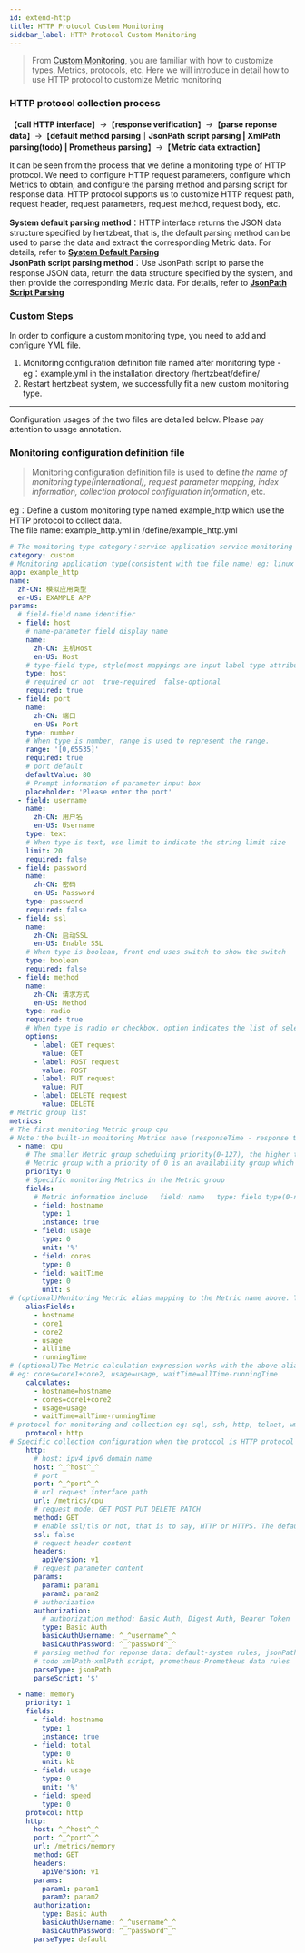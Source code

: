 ```yaml
---
id: extend-http  
title: HTTP Protocol Custom Monitoring  
sidebar_label: HTTP Protocol Custom Monitoring    
---
```


> From [Custom Monitoring](extend-point), you are familiar with how to customize types, Metrics, protocols, etc. Here we will introduce in detail how to use HTTP protocol to customize Metric monitoring   

### HTTP protocol collection process     
【**call HTTP interface**】->【**response verification**】->【**parse reponse data**】->【**default method parsing｜JsonPath script parsing | XmlPath parsing(todo) | Prometheus parsing**】->【**Metric data extraction**】

It can be seen from the process that we define a monitoring type of HTTP protocol. We need to configure HTTP request parameters, configure which Metrics to obtain, and configure the parsing method and parsing script for response data.
HTTP protocol supports us to customize HTTP request path, request header, request parameters, request method, request body, etc.   

**System default parsing method**：HTTP interface returns the JSON data structure specified by hertzbeat, that is, the default parsing method can be used to parse the data and extract the corresponding Metric data. For details, refer to [**System Default Parsing**](extend-http-default)    
**JsonPath script parsing method**：Use JsonPath script to parse the response JSON data, return the data structure specified by the system, and then provide the corresponding Metric data. For details, refer to [**JsonPath Script Parsing**](extend-http-jsonpath)    
  

### Custom Steps  

In order to configure a custom monitoring type, you need to add and configure YML file.
1. Monitoring configuration definition file named after monitoring type - eg：example.yml in the installation directory /hertzbeat/define/ 
2. Restart hertzbeat system, we successfully fit a new custom monitoring type. 

------- 
Configuration usages of the two files are detailed below. Please pay attention to usage annotation.   

### Monitoring configuration definition file   

> Monitoring configuration definition file is used to define *the name of monitoring type(international), request parameter mapping, index information, collection protocol configuration information*, etc.  

eg：Define a custom monitoring type named example_http which use the HTTP protocol to collect data.    
The file name: example_http.yml in /define/example_http.yml   

```yaml
# The monitoring type category：service-application service monitoring db-database monitoring custom-custom monitoring os-operating system monitoring
category: custom
# Monitoring application type(consistent with the file name) eg: linux windows tomcat mysql aws...
app: example_http
name:
  zh-CN: 模拟应用类型
  en-US: EXAMPLE APP
params:
  # field-field name identifier
  - field: host
    # name-parameter field display name
    name:
      zh-CN: 主机Host
      en-US: Host
    # type-field type, style(most mappings are input label type attribute)
    type: host
    # required or not  true-required  false-optional
    required: true
  - field: port
    name:
      zh-CN: 端口
      en-US: Port
    type: number
    # When type is number, range is used to represent the range.
    range: '[0,65535]'
    required: true
    # port default
    defaultValue: 80
    # Prompt information of parameter input box
    placeholder: 'Please enter the port'
  - field: username
    name:
      zh-CN: 用户名
      en-US: Username
    type: text
    # When type is text, use limit to indicate the string limit size
    limit: 20
    required: false
  - field: password
    name:
      zh-CN: 密码
      en-US: Password
    type: password
    required: false
  - field: ssl
    name:
      zh-CN: 启动SSL
      en-US: Enable SSL
    # When type is boolean, front end uses switch to show the switch
    type: boolean
    required: false
  - field: method
    name:
      zh-CN: 请求方式
      en-US: Method
    type: radio
    required: true
    # When type is radio or checkbox, option indicates the list of selectable values {name1:value1,name2:value2}
    options:
      - label: GET request
        value: GET
      - label: POST request
        value: POST
      - label: PUT request
        value: PUT
      - label: DELETE request
        value: DELETE
# Metric group list
metrics:
# The first monitoring Metric group cpu
# Note：the built-in monitoring Metrics have (responseTime - response time)
  - name: cpu
    # The smaller Metric group scheduling priority(0-127), the higher the priority. After completion of the high priority Metric group collection,the low priority Metric group will then be scheduled. Metric groups with the same priority  will be scheduled in parallel.
    # Metric group with a priority of 0 is an availability group which will be scheduled first. If the collection succeeds, the  scheduling will continue otherwise interrupt scheduling.
    priority: 0
    # Specific monitoring Metrics in the Metric group
    fields:
      # Metric information include   field: name   type: field type(0-number: number, 1-string: string)   nstance: primary key of instance or not   unit: Metric unit
      - field: hostname
        type: 1
        instance: true
      - field: usage
        type: 0
        unit: '%'
      - field: cores
        type: 0
      - field: waitTime
        type: 0
        unit: s
# (optional)Monitoring Metric alias mapping to the Metric name above. The field used to collect interface data is not the final Metric name directly. This alias is required for mapping conversion.
    aliasFields:
      - hostname
      - core1
      - core2
      - usage
      - allTime
      - runningTime
# (optional)The Metric calculation expression works with the above alias to calculate the final required Metric value.
# eg: cores=core1+core2, usage=usage, waitTime=allTime-runningTime
    calculates:
      - hostname=hostname
      - cores=core1+core2
      - usage=usage
      - waitTime=allTime-runningTime
# protocol for monitoring and collection eg: sql, ssh, http, telnet, wmi, snmp, sdk
    protocol: http
# Specific collection configuration when the protocol is HTTP protocol
    http:
      # host: ipv4 ipv6 domain name
      host: ^_^host^_^
      # port
      port: ^_^port^_^
      # url request interface path
      url: /metrics/cpu
      # request mode: GET POST PUT DELETE PATCH
      method: GET
      # enable ssl/tls or not, that is to say, HTTP or HTTPS. The default is false
      ssl: false
      # request header content
      headers:
        apiVersion: v1
      # request parameter content
      params:
        param1: param1
        param2: param2
      # authorization
      authorization:
        # authorization method: Basic Auth, Digest Auth, Bearer Token
        type: Basic Auth
        basicAuthUsername: ^_^username^_^
        basicAuthPassword: ^_^password^_^
      # parsing method for reponse data: default-system rules, jsonPath-jsonPath script, website-website availability Metric monitoring
      # todo xmlPath-xmlPath script, prometheus-Prometheus data rules
      parseType: jsonPath
      parseScript: '$'

  - name: memory
    priority: 1
    fields:
      - field: hostname
        type: 1
        instance: true
      - field: total
        type: 0
        unit: kb
      - field: usage
        type: 0
        unit: '%'
      - field: speed
        type: 0
    protocol: http
    http:
      host: ^_^host^_^
      port: ^_^port^_^
      url: /metrics/memory
      method: GET
      headers:
        apiVersion: v1
      params:
        param1: param1
        param2: param2
      authorization:
        type: Basic Auth
        basicAuthUsername: ^_^username^_^
        basicAuthPassword: ^_^password^_^
      parseType: default
```
